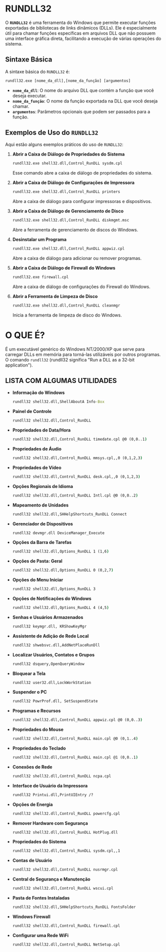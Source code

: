 # RUNDLL32
O **`RUNDLL32`** é uma ferramenta do Windows que permite executar funções exportadas de bibliotecas de links dinâmicos (DLLs). Ele é especialmente útil para chamar funções específicas em arquivos DLL que não possuem uma interface gráfica direta, facilitando a execução de várias operações do sistema.

## Sintaxe Básica
A sintaxe básica do `RUNDLL32` é:

```bat
rundll32.exe [nome_da_dll],[nome_da_função] [argumentos]
```

- **`nome_da_dll`**: O nome do arquivo DLL que contém a função que você deseja executar.
- **`nome_da_função`**: O nome da função exportada na DLL que você deseja chamar.
- **`argumentos`**: Parâmetros opcionais que podem ser passados para a função.

## Exemplos de Uso do `RUNDLL32`
Aqui estão alguns exemplos práticos do uso de `RUNDLL32`:

1. **Abrir a Caixa de Diálogo de Propriedades do Sistema**

   ```bat
   rundll32.exe shell32.dll,Control_RunDLL sysdm.cpl
   ```

   Esse comando abre a caixa de diálogo de propriedades do sistema.

2. **Abrir a Caixa de Diálogo de Configurações de Impressora**

   ```bat
   rundll32.exe shell32.dll,Control_RunDLL printers
   ```

   Abre a caixa de diálogo para configurar impressoras e dispositivos.

3. **Abrir a Caixa de Diálogo de Gerenciamento de Disco**

   ```bat
   rundll32.exe shell32.dll,Control_RunDLL diskmgmt.msc
   ```

   Abre a ferramenta de gerenciamento de discos do Windows.

4. **Desinstalar um Programa**

   ```bat
   rundll32.exe shell32.dll,Control_RunDLL appwiz.cpl
   ```

   Abre a caixa de diálogo para adicionar ou remover programas.

5. **Abrir a Caixa de Diálogo de Firewall do Windows**

   ```bat
   rundll32.exe firewall.cpl
   ```

   Abre a caixa de diálogo de configurações do Firewall do Windows.

6. **Abrir a Ferramenta de Limpeza de Disco**

   ```bat
   rundll32.exe shell32.dll,Control_RunDLL cleanmgr
   ```

   Inicia a ferramenta de limpeza de disco do Windows.


# O QUE É?
É um executável genérico do Windows NT/2000/XP que serve para carregar DLLs em memória para torná-las utilizáveis por outros programas. O comando `rundll32` (rundll32 significa "Run a DLL as a 32-bit application").

## LISTA COM ALGUMAS UTILIDADES

- **Informação do Windows**

  ```cmd
  rundll32 shell32.dll,ShellAboutA Info-Box
  ```

- **Painel de Controle**

  ```cmd
  rundll32 shell32.dll,Control_RunDLL
  ```

- **Propriedades de Data/Hora**

  ```cmd
  rundll32 shell32.dll,Control_RunDLL timedate.cpl @0 (0,0..1)
  ```

- **Propriedades de Áudio**

  ```cmd
  rundll32 shell32.dll,Control_RunDLL mmsys.cpl,,0 (0,1,2,3)
  ```

- **Propriedades de Vídeo**

  ```cmd
  rundll32 shell32.dll,Control_RunDLL desk.cpl,,0 (0,1,2,3)
  ```

- **Opções Regionais de Idioma**

  ```cmd
  rundll32 shell32.dll,Control_RunDLL Intl.cpl @0 (0,0..2)
  ```

- **Mapeamento de Unidades**

  ```cmd
  rundll32 shell32.dll,SHHelpShortcuts_RunDLL Connect
  ```

- **Gerenciador de Dispositivos**

  ```cmd
  rundll32 devmgr.dll DeviceManager_Execute
  ```

- **Opções da Barra de Tarefas**

  ```cmd
  rundll32 shell32.dll,Options_RunDLL 1 (1,6)
  ```

- **Opções de Pasta: Geral**

  ```cmd
  rundll32 shell32.dll,Options_RunDLL 0 (0,2,7)
  ```

- **Opções do Menu Iniciar**

  ```cmd
  rundll32 shell32.dll,Options_RunDLL 3
  ```

- **Opções de Notificações do Windows**

  ```cmd
  rundll32 shell32.dll,Options_RunDLL 4 (4,5)
  ```

- **Senhas e Usuários Armazenados**

  ```cmd
  rundll32 keymgr.dll, KRShowKeyMgr
  ```

- **Assistente de Adição de Rede Local**

  ```cmd
  rundll32 shwebsvc.dll,AddNetPlaceRunDll
  ```

- **Localizar Usuários, Contatos e Grupos**

  ```cmd
  rundll32 dsquery,OpenQueryWindow
  ```

- **Bloquear a Tela**

  ```cmd
  rundll32 user32.dll,LockWorkStation
  ```

- **Suspender o PC**

  ```cmd
  rundll32 PowrProf.dll, SetSuspendState
  ```

- **Programas e Recursos**

  ```cmd
  rundll32 shell32.dll,Control_RunDLL appwiz.cpl @0 (0,0..3)
  ```

- **Propriedades do Mouse**

  ```cmd
  rundll32 shell32.dll,Control_RunDLL main.cpl @0 (0,1..4)
  ```

- **Propriedades do Teclado**

  ```cmd
  rundll32 shell32.dll,Control_RunDLL main.cpl @1 (0,0..1)
  ```

- **Conexões de Rede**

  ```cmd
  rundll32 shell32.dll,Control_RunDLL ncpa.cpl
  ```

- **Interface de Usuário da Impressora**

  ```cmd
  rundll32 Printui.dll,PrintUIEntry /?
  ```

- **Opções de Energia**

  ```cmd
  rundll32 shell32.dll,Control_RunDLL powercfg.cpl
  ```

- **Remover Hardware com Segurança**

  ```cmd
  rundll32 shell32.dll,Control_RunDLL HotPlug.dll
  ```

- **Propriedades do Sistema**

  ```cmd
  rundll32 shell32.dll,Control_RunDLL sysdm.cpl,,1
  ```

- **Contas de Usuário**

  ```cmd
  rundll32 shell32.dll,Control_RunDLL nusrmgr.cpl
  ```

- **Central de Segurança e Manutenção**

  ```cmd
  rundll32 shell32.dll,Control_RunDLL wscui.cpl
  ```

- **Pasta de Fontes Instaladas**

  ```cmd
  rundll32 shell32.dll,SHHelpShortcuts_RunDLL FontsFolder
  ```

- **Windows Firewall**

  ```cmd
  rundll32 shell32.dll,Control_RunDLL firewall.cpl
  ```

- **Configurar uma Rede WiFi**

  ```cmd
  rundll32 shell32.dll,Control_RunDLL NetSetup.cpl
  ```